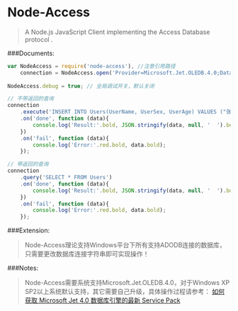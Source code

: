 Node-Access
===========
>A Node.js JavaScript Client implementing the Access Database protocol .

###Documents:
```js
var NodeAccess = require('node-access'), //注意引用路径
    connection = NodeAccess.open('Provider=Microsoft.Jet.OLEDB.4.0;Data Source=node-access.mdb;');
    
NodeAccess.debug = true; // 全局调试开关，默认关闭

// 不带返回的查询
connection
    .execute('INSERT INTO Users(UserName, UserSex, UserAge) VALUES ("张三", "男", 33)')
    .on('done', function (data){
        console.log('Result:'.bold, JSON.stringify(data, null, '  ').bold);
    })
    .on('fail', function (data){
        console.log('Error:'.red.bold, data.bold);
    });

// 带返回的查询
connection
    .query('SELECT * FROM Users')
    .on('done', function (data){
        console.log('Result:'.bold, JSON.stringify(data, null, '  ').bold);
    })
    .on('fail', function (data){
        console.log('Error:'.red.bold, data.bold);
    });
```

###Extension:
>Node-Access理论支持Windows平台下所有支持ADODB连接的数据库，只需要更改数据库连接字符串即可实现操作！

###Notes:
>Node-Access需要系统支持Microsoft.Jet.OLEDB.4.0，对于Windows XP SP2以上系统默认支持，其它需要自己升级，具体操作过程请参考：
[如何获取 Microsoft Jet 4.0 数据库引擎的最新 Service Pack](http://support.microsoft.com/default.aspx?scid=kb;zh-CN;239114)
